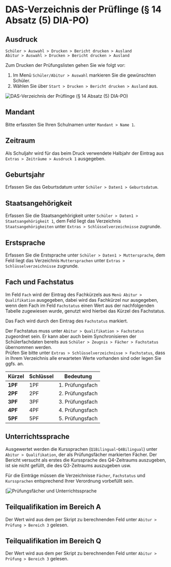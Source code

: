 # DAS-Verzeichnis der Prüflinge (§ 14 Absatz (5) DIA-PO)

[1]:/assets/images/das/das35.02.png "DAS-Verzeichnis der Prüflinge (§ 14 Absatz (5) DIA-PO)"
[2]:/assets/images/das/das36.png "Prüfungsfächer und Unterrichtssprache"

## Ausdruck

`Schüler > Auswahl > Drucken > Bericht drucken > Ausland` <br/>
`Abitur > Auswahl > Drucken > Bericht drucken > Ausland`

Zum Drucken der Prüfungslisten gehen Sie wie folgt vor:

1) Im Menü `Schüler/Abitur > Auswahl` markieren Sie die gewünschten Schüler.
2) Wählen Sie über `Start > Drucken > Bericht drucken > Ausland` aus.

![DAS-Verzeichnis der Prüflinge (§ 14 Absatz (5) DIA-PO)][1]

## Mandant

Bitte erfassten Sie Ihren Schulnamen unter `Mandant > Name 1`.

## Zeitraum

Als Schuljahr wird für das beim Druck verwendete Halbjahr der Eintrag aus `Extras > Zeiträume > Ausdruck 1` ausgegeben.

## Geburtsjahr

Erfassen Sie das Geburtsdatum unter `Schüler > Daten1 > Geburtsdatum`.

## Staatsangehörigkeit

Erfassen Sie die Staatsangehörigkeit unter `Schüler > Daten1 > Staatsangehörigkeit 1`, dem Feld liegt das Verzeichnis `Staatsangehörigkeiten` unter `Extras > Schlüsselverzeichnisse` zugrunde.

## Erstsprache

Erfassen Sie die Erstsprache unter `Schüler > Daten1 > Muttersprache`, dem Feld liegt das Verzeichnis `Muttersprachen` unter `Extras > Schlüsselverzeichnisse` zugrunde.

## Fach und Fachstatus

Im Feld `Fach` wird der Eintrag des Fachkürzels aus `Menü Abitur > Qualifikation` ausgegeben, dabei wird das Fachkürzel nur ausgegeben, wenn dem Fach im Feld `Fachstatus` einen Wert aus der nachfolgenden Tabelle zugewiesen wurde, genutzt wird hierbei das Kürzel des Fachstatus.

Das Fach wird durch den Eintrag des `Fachstatus` markiert.

Der Fachstatus muss unter `Abitur > Qualifikation > Fachstatus` zugeordnet sein. Er kann aber auch beim Synchronisieren der Schülerfachdaten bereits aus `Schüler > Zeugnis > Fächer > Fachstatus` übernommen werden.  
Prüfen Sie bitte unter `Extras > Schlüsselverzeichnisse > Fachstatus`,  dass in Ihrem Verzeichnis alle erwarteten Werte vorhanden sind oder legen Sie ggfs. an.

| Kürzel | Schlüssel | Bedeutung       |
|--------|-----------|-----------------|
| **1PF**    | 1PF       | 1. Prüfungsfach |
| **2PF**    | 2PF       | 2. Prüfungsfach |
| **3PF**    | 3PF       | 3. Prüfungsfach |
| **4PF**    | 4PF       | 4. Prüfungsfach |
| **5PF**    | 5PF       | 5. Prüfungsfach |

## Unterrichtssprache

Ausgewertet werden die Kurssprachen (`Q1Bilingual`-`Q4Bilingual`) unter `Abitur > Qualifikation`, der als Prüfungsfächer markierten Fächer. Der Bericht versucht als erstes die Kurssprache des Q4-Zeitraums auszugeben, ist sie nicht gefüllt, die des Q3-Zeitraums auszugeben usw.

Für die Einträge müssen die Verzeichnisse `Fächer`, `Fachstatus` und `Kurssprachen` entsprechend Ihrer Verordnung vorbefüllt sein.

[![Prüfungsfächer und Unterrichtssprache][2]

## Teilqualifikation im Bereich A

Der Wert wird aus dem per Skript zu berechnenden Feld unter `Abitur > Prüfung > Bereich 3` gelesen.

## Teilqualifikation im Bereich Q

Der Wert wird aus dem per Skript zu berechnenden Feld unter `Abitur > Prüfung > Bereich 3` gelesen.
